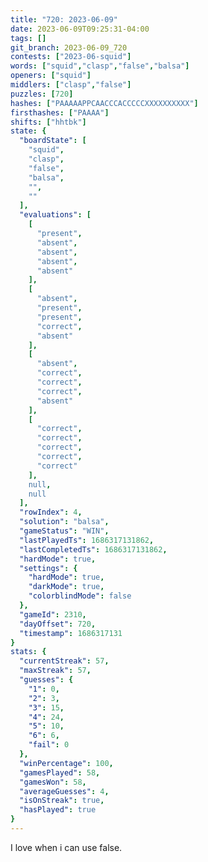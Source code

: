 ```yaml
---
title: "720: 2023-06-09"
date: 2023-06-09T09:25:31-04:00
tags: []
git_branch: 2023-06-09_720
contests: ["2023-06-squid"]
words: ["squid","clasp","false","balsa"]
openers: ["squid"]
middlers: ["clasp","false"]
puzzles: [720]
hashes: ["PAAAAAPPCAACCCACCCCCXXXXXXXXXX"]
firsthashes: ["PAAAA"]
shifts: ["hhtbk"]
state: {
  "boardState": [
    "squid",
    "clasp",
    "false",
    "balsa",
    "",
    ""
  ],
  "evaluations": [
    [
      "present",
      "absent",
      "absent",
      "absent",
      "absent"
    ],
    [
      "absent",
      "present",
      "present",
      "correct",
      "absent"
    ],
    [
      "absent",
      "correct",
      "correct",
      "correct",
      "absent"
    ],
    [
      "correct",
      "correct",
      "correct",
      "correct",
      "correct"
    ],
    null,
    null
  ],
  "rowIndex": 4,
  "solution": "balsa",
  "gameStatus": "WIN",
  "lastPlayedTs": 1686317131862,
  "lastCompletedTs": 1686317131862,
  "hardMode": true,
  "settings": {
    "hardMode": true,
    "darkMode": true,
    "colorblindMode": false
  },
  "gameId": 2310,
  "dayOffset": 720,
  "timestamp": 1686317131
}
stats: {
  "currentStreak": 57,
  "maxStreak": 57,
  "guesses": {
    "1": 0,
    "2": 3,
    "3": 15,
    "4": 24,
    "5": 10,
    "6": 6,
    "fail": 0
  },
  "winPercentage": 100,
  "gamesPlayed": 58,
  "gamesWon": 58,
  "averageGuesses": 4,
  "isOnStreak": true,
  "hasPlayed": true
}
---
```

<!-- more -->
I love when i can use false. 
